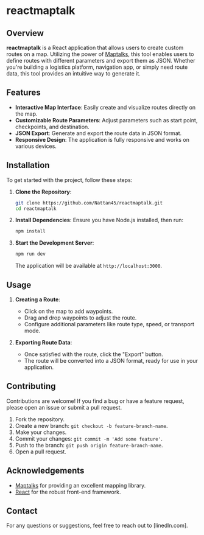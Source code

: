 # reactmaptalk

## Overview

**reactmaptalk** is a React application that allows users to create custom routes on a map. Utilizing the power of [Maptalks](https://maptalks.org/), this tool enables users to define routes with different parameters and export them as JSON. Whether you're building a logistics platform, navigation app, or simply need route data, this tool provides an intuitive way to generate it.

## Features

- **Interactive Map Interface**: Easily create and visualize routes directly on the map.
- **Customizable Route Parameters**: Adjust parameters such as start point, checkpoints, and destination.
- **JSON Export**: Generate and export the route data in JSON format.
- **Responsive Design**: The application is fully responsive and works on various devices.

## Installation

To get started with the project, follow these steps:

1. **Clone the Repository**:
    ```bash
    git clone https://github.com/Nattan45/reactmaptalk.git
    cd reactmaptalk
    ```

2. **Install Dependencies**:
    Ensure you have Node.js installed, then run:
    ```bash
    npm install
    ```

3. **Start the Development Server**:
    ```bash
    npm run dev
    ```

    The application will be available at `http://localhost:3000`.

## Usage

1. **Creating a Route**:
    - Click on the map to add waypoints.
    - Drag and drop waypoints to adjust the route.
    - Configure additional parameters like route type, speed, or transport mode.

2. **Exporting Route Data**:
    - Once satisfied with the route, click the "Export" button.
    - The route will be converted into a JSON format, ready for use in your application.

## Contributing

Contributions are welcome! If you find a bug or have a feature request, please open an issue or submit a pull request.

1. Fork the repository.
2. Create a new branch: `git checkout -b feature-branch-name`.
3. Make your changes.
4. Commit your changes: `git commit -m 'Add some feature'`.
5. Push to the branch: `git push origin feature-branch-name`.
6. Open a pull request.

<!-- ## License

This project is licensed under the MIT License. See the [LICENSE](LICENSE) file for details. -->

## Acknowledgements

- [Maptalks](https://maptalks.org/) for providing an excellent mapping library.
- [React](https://reactjs.org/) for the robust front-end framework.

## Contact

For any questions or suggestions, feel free to reach out to [linedln.com].
